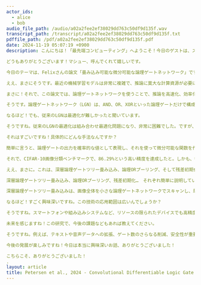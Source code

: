 ```yaml
---
actor_ids:
  - alice
  - bob
audio_file_path: /audio/a02a2fee2ef38029dd763c50df9d135f.wav
transcript_path: /transcript/a02a2fee2ef38029dd763c50df9d135f.txt
pdffile_path: /pdf/a02a2fee2ef38029dd763c50df9d135f.pdf
date: 2024-11-19 05:07:19 +0900
description: こんにちは！「最先端コンピューティング」へようこそ！今日のゲストは、スタンフォード大学とInftyLabs ResearchのFelix Petersenさんです。Felix、ようこそ！

どうもありがとうございます！マシュー、呼んでくれて嬉しいです。

今日のテーマは、Felixさんの論文「畳み込み可能な微分可能な論理ゲートネットワーク」ですね。機械学習の推論コスト削減という、非常にホットな話題です！

ええ、まさにそうです。最近の機械学習モデルは非常に複雑で、推論に莫大な計算資源が必要になってきていますよね。

まさに！それで、この論文では、論理ゲートネットワークを使うことで、推論を高速化、効率化できるというアプローチが提案されているんですよね？

そうです。論理ゲートネットワーク（LGN）は、AND、OR、XORといった論理ゲートだけで構成されたネットワークです。これは、現在のハードウェアの基礎になっているので、非常に効率的に実行できます。

なるほど！でも、従来のLGNは最適化が難しかったと聞いています。

そうですね。従来のLGNの最適化は組み合わせ最適化問題になり、非常に困難でした。ですが、我々は「微分可能な緩和」という手法を用いることで、勾配降下法を使ってLGNを訓練できるようになりました。

それはすごいですね！具体的にどんな手法なんですか？

簡単に言うと、論理ゲートの出力を確率的な値として表現し、それを使って微分可能な関数を作るんです。これにより、勾配降下法で最適な論理ゲートの構成を学習できるようになります。

それで、CIFAR-10画像分類ベンチマークで、86.29%という高い精度を達成したと。しかも、従来手法より29倍も小さいネットワークで！

ええ、まさに。これは、深層論理ゲートツリー畳み込み、論理ORプーリング、そして残差初期化という3つの革新的な技術のおかげです。

深層論理ゲートツリー畳み込み、論理ORプーリング、残差初期化…　それぞれ簡単に説明していただけますか？

深層論理ゲートツリー畳み込みは、画像全体を小さな論理ゲートネットワークでスキャンし、局所的なパターンを識別するようなものです。論理ORプーリングは、これらの局所的な情報を効率的に組み合わせます。そして残差初期化は、深層ネットワークにおける情報損失を防ぐための技術です。まるで、ネットワークにショートカットを追加するようなものですね。

なるほど！すごく興味深いですね。この技術の応用範囲は広いんでしょうか？

そうですね。スマートフォンや組み込みシステムなど、リソースの限られたデバイスでも高精度な画像認識モデルを展開できる可能性があります。リアルタイム物体検出、自律走行、医療診断など、様々な分野への応用が期待できます。

未来を感じますね！この研究で、今後の課題などもあれば教えてください。

そうですね。例えば、テキストや音声データへの拡張、ゲート数のさらなる削減、安全性が重要なアプリケーションにおけるセキュリティへの配慮など、多くの課題が残されています。

今後の発展が楽しみですね！今日は本当に興味深いお話、ありがとうございました！

こちらこそ、ありがとうございました！
.
layout: article
title: Petersen et al., 2024 - Convolutional Differentiable Logic Gate Networks_JP
---
```


